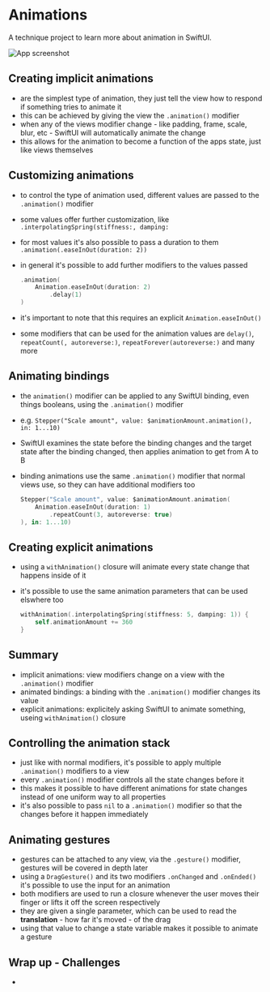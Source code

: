 # Animations
A technique project to learn more about animation in SwiftUI.

![App screenshot](Animations.png)


## Creating implicit animations
- are the simplest type of animation, they just tell the view how to respond if something tries to animate it
- this can be achieved by giving the view the `.animation()` modifier
- when any of the views modifier change - like padding, frame, scale, blur, etc - SwiftUI will automatically animate the change
- this allows for the animation to become a function of the apps state, just like views themselves

## Customizing animations
- to control the type of animation used, different values are passed to the `.animation()` modifier
- some values offer further customization, like `.interpolatingSpring(stiffness:, damping:`
- for most values it's also possible to pass a duration to them `.animation(.easeInOut(duration: 2))`
- in general it's possible to add further modifiers to the values passed

    ``` swift
    .animation(
        Animation.easeInOut(duration: 2)
            .delay(1)
    )
    ```
- it's important to note that this requires an explicit `Animation.easeInOut()`
- some modifiers that can be used for the animation values are `delay()`, `repeatCount(, autoreverse:)`, `repeatForever(autoreverse:)` and many more

## Animating bindings
- the `animation()` modifier can be applied to any SwiftUI binding, even things booleans, using the `.animation()` modifier
- e.g. `Stepper("Scale amount", value: $animationAmount.animation(), in: 1...10)`
- SwiftUI examines the state before the binding changes and the target state after the binding changed, then applies animation to get from A to B
- binding animations use the same `.animation()` modifier that normal views use, so they can have additional modifiers too

    ``` swift
    Stepper("Scale amount", value: $animationAmount.animation(
        Animation.easeInOut(duration: 1)
            .repeatCount(3, autoreverse: true)
    ), in: 1...10)
    ```

## Creating explicit animations
- using a `withAnimation()` closure will animate every state change that happens inside of it
- it's possible to use the same animation parameters that can be used elswhere too

    ``` swift
    withAnimation(.interpolatingSpring(stiffness: 5, damping: 1)) {
        self.animationAmount += 360
    }
    ```

## Summary
- implicit animations: view modifiers change on a view with the  `.animation()` modifier
- animated bindings: a binding with the `.animation()` modifier changes its value
- explicit animations: explicitely asking SwiftUI to animate something, useing `withAnimation()` closure

## Controlling the animation stack
- just like with normal modifiers, it's possible to apply multiple `.animation()` modifiers to a view
- every `.animation()` modifier controls all the state changes before it
- this makes it possible to have different animations for state changes instead of one uniform way to all properties
- it's also possible to pass `nil` to a `.animation()` modifier so that the changes before it happen immediately

## Animating gestures
- gestures can be attached to any view, via the `.gesture()` modifier, gestures will be covered in depth later
- using a `DragGesture()` and its two modifiers `.onChanged` and `.onEnded()` it's possible to use the input for an animation
- both modifiers are used to run a closure whenever the user moves their finger or lifts it off the screen respectively
- they are given a single parameter, which can be used to read the __translation__ - how far it's moved - of the drag
- using that value to change a state variable makes it possible to animate a gesture

## Wrap up - Challenges
- 

